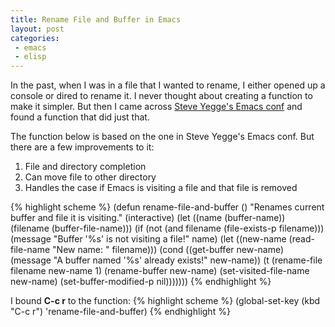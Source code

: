 ```yaml
---
title: Rename File and Buffer in Emacs
layout: post
categories:
 - emacs
 - elisp
---
```


In the past, when I was in a file that I wanted to rename, I either
opened up a console or dired to rename it. I never thought about
creating a function to make it simpler. But then I came across
[Steve Yegge's Emacs conf](http://sites.google.com/site/steveyegge2/my-dot-emacs-file)
and found a function that did just that. 

The function below is based on the one in Steve Yegge's Emacs conf. But
there are a few improvements to it:

1. File and directory completion
2. Can move file to other directory
3. Handles the case if Emacs is visiting a file and that file is removed

{% highlight scheme %}
(defun rename-file-and-buffer ()
  "Renames current buffer and file it is visiting."
  (interactive)
  (let ((name (buffer-name))
        (filename (buffer-file-name)))
    (if (not (and filename (file-exists-p filename)))
        (message "Buffer '%s' is not visiting a file!" name)
      (let ((new-name (read-file-name "New name: " filename)))
        (cond ((get-buffer new-name)
               (message "A buffer named '%s' already exists!" new-name))
              (t
               (rename-file filename new-name 1)
               (rename-buffer new-name)
               (set-visited-file-name new-name)
               (set-buffer-modified-p nil)))))))
{% endhighlight %}

I bound **C-c r** to the function:
{% highlight scheme %}
(global-set-key (kbd "C-c r") 'rename-file-and-buffer)
{% endhighlight %}
